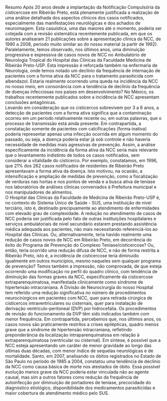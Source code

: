 Resumo
	Após 20 anos desde a implantação da Notificação Compulsória da cisticercose em Ribeirão Preto, está plenamente justificada a realização de uma análise detalhada dos aspectos clínicos dos casos notificados, especialmente das manifestações neurológicas e dos achados de neuroimagem. Esta casuística, uma das maiores até o momento, poderia ser cotejada com a revisão sistemática recentemente publicada, em que os autores analisaram 21 publicações sobre a apresentação clínica da NCC, de 1990 a 2008, período muito similar ao do nosso material (a partir de 1992).     
	Paralelamente, temos observado, nos últimos anos, uma diminuição progressiva e expressiva de casos novos de NCC no Ambulatório de Neurologia Tropical do Hospital das Clínicas da Faculdade Medicina de Ribeirão Preto-USP. Esta impressão é reforçada também na enfermaria de Neurologia, onde temos notado um declínio da frequência de internação de pacientes com a forma ativa da NCC para o tratamento parasiticida com albendazol. Estaria realmente ocorrendo uma queda na incidência da NCC no nosso meio, em consonância com a tendência de declínio da frequência de doenças infecciosas nos países em desenvolvimento? No México, os trabalhos recentemente publicados sobre a incidência de NCC apresentam conclusões antagônicas.        
	Levando em consideração que os cisticercos sobrevivem por 3 a 6 anos, a detecção de pacientes com a forma ativa significa que a contaminação ocorreu em um período relativamente recente ou, em outras palavras, que o processo de transmissão está ainda presente. Em contrapartida, a constatação somente de pacientes com calcificações (forma inativa) poderia representar apenas uma infecção ocorrida em algum momento do passado, ou seja, a doença poderia estar já sob controle e não haveria necessidade de medidas mais agressivas de prevenção. Assim, a análise especificamente da incidência da forma ativa da NCC seria mais relevante que o levantamento indistinto de todos os casos notificados, sem considerar a vitalidade do cisticerco. Por exemplo, constatamos, em 1996, que 21% dos 262 casos notificados de residentes de Ribeirão Preto apresentavam a forma ativa da doença. Isto motivou, na ocasião, a intensificação e ampliação de medidas de prevenção, como a fiscalização de verduras nas hortas e nos pontos de venda e a busca ativa de teníase nos laboratórios de análises clínicas conveniados à Prefeitura municipal e nos manipuladores de alimentos.  
	O Hospital das Clínicas da Faculdade de Medicina de Ribeirão Preto-USP é, no contexto do Sistema Único de Saúde - SUS, uma instituição de nível terciário, isto é, destinado precipuamente ao atendimento de enfermidades com elevado grau de complexidade. A redução no atendimento de casos de NCC poderia ser justificada pelo fato de outras instituições hospitalares e serviços ambulatoriais de nível secundário estarem prestando assistência médica adequada aos pacientes, não mais necessitando referenciá-los ao Hospital das Clínicas. Ou, alternativamente, teria havido realmente uma redução de casos novos de NCC em Ribeirão Preto, em decorrência do êxito do Programa de Prevenção do Complexo Teníase/cisticercose? Ou, então, teria ocorrido uma redução difusa de NCC, e não de forma restrita a Ribeirão Preto, isto é, a incidência de cisticercose teria diminuído igualmente em outros municípios, mesmo naqueles sem qualquer programa de prevenção?
	Temos também a impressão, não comprovada, de que esteja ocorrendo uma modificação no perfil do quadro clínico, com tendência de diminuição das formas graves da NCC, especificamente da cisticercose extraparenquimatosa, manifestada clinicamente como síndrome de hipertensão intracraniana. A Divisão de Neurocirurgia do nosso Hospital tem referido uma redução significativa no número de procedimentos neurocirúrgicos em pacientes com NCC, quer para retirada cirúrgica de cisticercos intraventriculares ou cisternais, quer para instalação de derivação ventrículo-peritoneal (DVP) por hidrocefalia. Os procedimentos de revisão do funcionamento da DVP têm sido indicados também com menor frequência. Em contrapartida, percebemos que, nos últimos anos, os casos novos são praticamente restritos a crises epilépticas, quadro menos grave que a síndrome de hipertensão intracraniana, refletindo preponderância da localização intraparenquimatosa em relação à extraparenquimatosa (ventricular ou cisternal). Em síntese, é possível que a NCC esteja apresentando um caráter de menor gravidade ao longo das últimas duas décadas, com menor índice de sequelas neurológicas e de mortalidade. Santo, em 2007, analisando os óbitos registrados no Estado de São Paulo no período de 1985 a 2004, constatou uma tendência de declínio da NCC como causa básica de morte nos atestados de óbito. Essa possível evolução menos grave da NCC poderia estar vinculada não ao agente causal, mas sim a outros fatores como redução da frequência de autoinfecção por diminuição de portadores de teníase, precocidade do diagnóstico etiológico, disponibilidade dos medicamentos parasiticidas e maior cobertura de atendimento médico pelo SUS.
